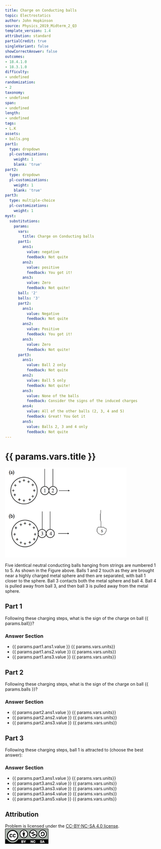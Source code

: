 ```yaml
---
title: Charge on Conducting balls
topic: Electrostatics
author: John Hopkinson
source: Physics_2019_Midterm_2_Q3
template_version: 1.4
attribution: standard
partialCredit: true
singleVariant: false
showCorrectAnswer: false
outcomes:
- 18.4.1.0
- 18.3.1.0
difficulty:
- undefined
randomization:
- 2
taxonomy:
- undefined
span:
- undefined
length:
- undefined
tags:
- L.K
assets:
- balls.png
part1:
  type: dropdown
  pl-customizations:
    weight: 1
    blank: 'true'
part2:
  type: dropdown
  pl-customizations:
    weight: 1
    blank: 'true'
part3:
  type: multiple-choice
  pl-customizations:
    weight: 1
myst:
  substitutions:
    params:
      vars:
        title: Charge on Conducting balls
      part1:
        ans1:
          value: negative
          feedback: Not quite
        ans2:
          value: positive
          feedback: You got it!
        ans3:
          value: Zero
          feedback: Not quite!
      ball: '2'
      balls: '3'
      part2:
        ans1:
          value: Negative
          feedback: Not quite
        ans2:
          value: Positive
          feedback: You got it!
        ans3:
          value: Zero
          feedback: Not quite!
      part3:
        ans1:
          value: Ball 2 only
          feedback: Not quite
        ans2:
          value: Ball 5 only
          feedback: Not quite!
        ans3:
          value: None of the balls
          feedback: Consider the signs of the induced charges
        ans4:
          value: All of the other balls (2, 3, 4 and 5)
          feedback: Great! You Got it
        ans5:
          value: Balls 2, 3 and 4 only
          feedback: Not quite
---
```

# {{ params.vars.title }}
<img src="balls.png" width="400">

Five identical neutral conducting balls hanging from strings are numbered 1 to 5.  As shown in the Figure above. Balls 1 and 2 touch as they are brought near a highly charged metal sphere and then are separated, with ball 1 closer to the sphere. Ball 3 contacts both the metal sphere and ball 4.  Ball 4 is pulled away from ball 3, and then ball 3 is pulled away from the metal sphere.

## Part 1

Following these charging steps, what is the sign of the charge on ball {{ params.ball}}?

### Answer Section

- {{ params.part1.ans1.value }} {{ params.vars.units}}
- {{ params.part1.ans2.value }} {{ params.vars.units}}
- {{ params.part1.ans3.value }} {{ params.vars.units}}

## Part 2

Following these charging steps, what is the sign of the charge on ball {{ params.balls }}?

### Answer Section

- {{ params.part2.ans1.value }} {{ params.vars.units}}
- {{ params.part2.ans2.value }} {{ params.vars.units}}
- {{ params.part2.ans3.value }} {{ params.vars.units}}

## Part 3

Following these charging steps, ball 1 is attracted to (choose the best answer):

### Answer Section

- {{ params.part3.ans1.value }} {{ params.vars.units}}
- {{ params.part3.ans2.value }} {{ params.vars.units}}
- {{ params.part3.ans3.value }} {{ params.vars.units}}
- {{ params.part3.ans4.value }} {{ params.vars.units}}
- {{ params.part3.ans5.value }} {{ params.vars.units}}

## Attribution

Problem is licensed under the [CC-BY-NC-SA 4.0 license](https://creativecommons.org/licenses/by-nc-sa/4.0/).<br> ![The Creative Commons 4.0 license requiring attribution-BY, non-commercial-NC, and share-alike-SA license.](https://raw.githubusercontent.com/firasm/bits/master/by-nc-sa.png)